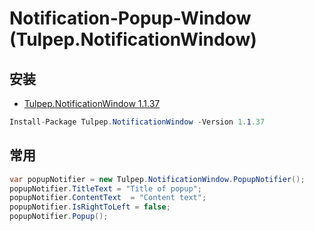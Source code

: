 # Notification-Popup-Window (Tulpep.NotificationWindow)

## 安装

- [Tulpep.NotificationWindow 1.1.37](https://www.nuget.org/packages/Tulpep.NotificationWindow/)

```c#
Install-Package Tulpep.NotificationWindow -Version 1.1.37

```

## 常用

```c#
var popupNotifier = new Tulpep.NotificationWindow.PopupNotifier();
popupNotifier.TitleText = "Title of popup";
popupNotifier.ContentText  = "Content text";
popupNotifier.IsRightToLeft = false;
popupNotifier.Popup();
```
